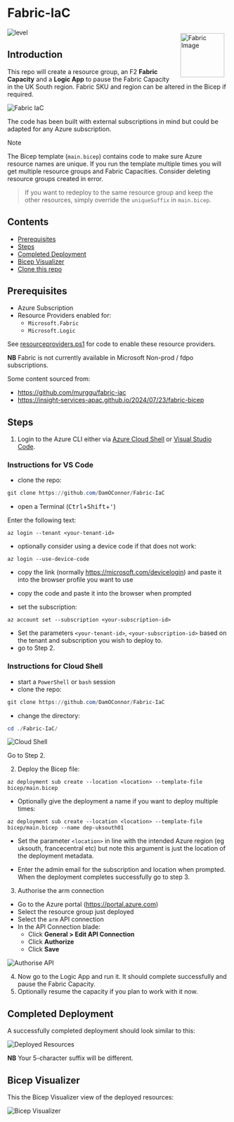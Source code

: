 # Fabric-IaC

<img src="images/Fabric_256.svg" alt="Fabric Image" style="margin: 10px;" width="100" align="right"/>

![level](https://img.shields.io/badge/Microsoft%20Fabric-IaC-green)

## Introduction

This repo will create a resource group, an F2 **Fabric Capacity** and a **Logic App** to pause the Fabric Capacity in the UK South region.  Fabric SKU and region can be altered in the Bicep if required.

![Fabric IaC](images/fabriciac.png)

The code has been built with external subscriptions in mind but could be adapted for any Azure subscription.

> [!NOTE]
> The Bicep template (`main.bicep`) contains code to make sure Azure resource names are unique.  If you run the template multiple times you will get multiple resource groups and Fabric Capacities.  Consider deleting resource groups created in error.  

> If you want to redeploy to the same resource group and keep the other resources, simply override the `uniqueSuffix` in `main.bicep`.


## Contents
- [Prerequisites](#Prerequisites)
- [Steps](#Steps)
- [Completed Deployment](#Completed%20Deployment)
- [Bicep Visualizer](#Bicep%20Visualizer)
- [Clone this repo](#Clone%20this%20repo)


## Prerequisites
- Azure Subscription
- Resource Providers enabled for:
  - `Microsoft.Fabric`
  - `Microsoft.Logic`

See [resourceproviders.ps1](utils/resourceproviders.ps1) for code to enable these resource providers.

**NB** Fabric is not currently available in Microsoft Non-prod / fdpo subscriptions.

Some content sourced from:  
- https://github.com/murggu/fabric-iac
- https://insight-services-apac.github.io/2024/07/23/fabric-bicep

## Steps

1. Login to the Azure CLI either via [Azure Cloud Shell](https://azure.microsoft.com/en-us/get-started/azure-portal/cloud-shell/) or [Visual Studio Code](https://learn.microsoft.com/en-us/cli/azure/authenticate-azure-cli).


### Instructions for VS Code
- clone the repo:
```PowerShell
git clone https://github.com/DamOConnor/Fabric-IaC
```
  - open a Terminal (<kbd>Ctrl</kbd>+<kbd>Shift</kbd>+<kbd>'</kbd>)

Enter the following text:

```
az login --tenant <your-tenant-id>
```

- optionally consider using a device code if that does not work:
```
az login --use-device-code
```

- copy the link (normally https://microsoft.com/devicelogin) and paste it into the browser profile you want to use
- copy the code and paste it into the browser when prompted


- set the subscription:

```
az account set --subscription <your-subscription-id>
```

- Set the parameters `<your-tenant-id>`, `<your-subscription-id>` based on the tenant and subscription you wish to deploy to.
- go to Step 2.

### Instructions for Cloud Shell

- start a `PowerShell` or `bash` session
- clone the repo:
```PowerShell
git clone https://github.com/DamOConnor/Fabric-IaC
```
  - change the directory:
```PowerShell
cd ./Fabric-IaC/
```  

![Cloud Shell](images/cloudshell.png)

Go to Step 2.


2. Deploy the Bicep file:

```
az deployment sub create --location <location> --template-file bicep/main.bicep
```

- Optionally give the deployment a name if you want to deploy multiple times:
```
az deployment sub create --location <location> --template-file bicep/main.bicep --name dep-uksouth01
```

- Set the parameter `<location>` in line with the intended Azure region (eg uksouth, francecentral etc) but note this argument is just the location of the deployment metadata.

- Enter the admin email for the subscription and location when prompted.  When the deployment completes successfully go to step 3.

3. Authorise the arm connection
- Go to the Azure portal (https://portal.azure.com)
- Select the resource group just deployed
- Select the `arm` API connection
- In the API Connection blade:
  - Click **General > Edit API Connection**
  - Click **Authorize**
  - Click **Save**

![Authorise API](images/authoriseapi.png)

4. Now go to the Logic App and run it.  It should complete successfully and pause the Fabric Capacity.
5. Optionally resume the capacity if you plan to work with it now.


## Completed Deployment
A successfully completed deployment should look similar to this:

![Deployed Resources](images/deployedresources.png)

**NB** Your 5-character suffix will be different.

## Bicep Visualizer
This the Bicep Visualizer view of the deployed resources:

![Bicep Visualizer](images/bicepvisualizer.png)
